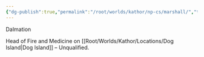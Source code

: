 ```yaml
---
{"dg-publish":true,"permalink":"/root/worlds/kathor/np-cs/marshall/","tags":["Kathor"]}
---
```


Dalmation

Head of Fire and Medicine on [[Root/Worlds/Kathor/Locations/Dog Island\|Dog Island]] – Unqualified.